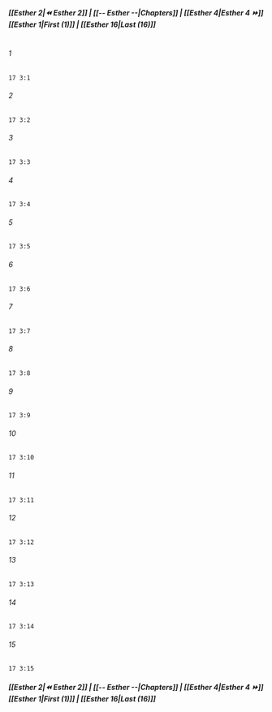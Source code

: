 
##### **[[Esther 2|⏪ Esther 2]] | [[-- Esther --|Chapters]] | [[Esther 4|Esther 4 ⏩]]**<br>**[[Esther 1|First (1)]] | [[Esther 16|Last (16)]]**<br><br>

###### 1
``` verse
17 3:1
```
###### 2
``` verse
17 3:2
```
###### 3
``` verse
17 3:3
```
###### 4
``` verse
17 3:4
```
###### 5
``` verse
17 3:5
```
###### 6
``` verse
17 3:6
```
###### 7
``` verse
17 3:7
```
###### 8
``` verse
17 3:8
```
###### 9
``` verse
17 3:9
```
###### 10
``` verse
17 3:10
```
###### 11
``` verse
17 3:11
```
###### 12
``` verse
17 3:12
```
###### 13
``` verse
17 3:13
```
###### 14
``` verse
17 3:14
```
###### 15
``` verse
17 3:15
```

##### **[[Esther 2|⏪ Esther 2]] | [[-- Esther --|Chapters]] | [[Esther 4|Esther 4 ⏩]]**<br>**[[Esther 1|First (1)]] | [[Esther 16|Last (16)]]**

